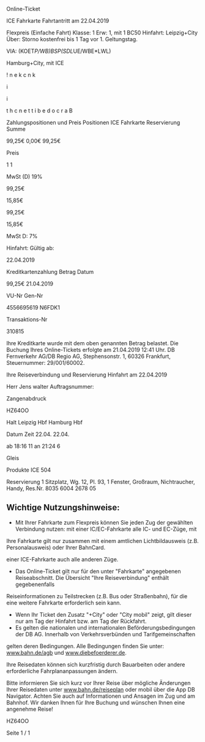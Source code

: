 Online-Ticket

ICE Fahrkarte
Fahrtantritt am 22.04.2019

Flexpreis (Einfache Fahrt)
Klasse:
1
Erw:
1, mit 1 BC50
Hinfahrt: Leipzig+City
Über:
Storno kostenfrei bis 1 Tag vor 1. Geltungstag.

VIA: (KOET*P/WB)*BSP*(SDL*UE/WBE*LWL)

 Hamburg+City, mit ICE

!
n
e
k
c
n
k

i

i

t
h
c
n
e
t
t
i
b
e
d
o
c
r
a
B

Zahlungspositionen und Preis
Positionen
ICE Fahrkarte
Reservierung
Summe

99,25€
0,00€
99,25€

Preis

1
1

MwSt (D) 19%

99,25€

15,85€

99,25€

15,85€

MwSt D: 7%

Hinfahrt:
Gültig ab:

22.04.2019

Kreditkartenzahlung
Betrag
Datum

99,25€
21.04.2019

VU-Nr
Gen-Nr

4556695619
N6FDK1

Transaktions-Nr

310815

Ihre Kreditkarte wurde mit dem oben genannten Betrag belastet. Die Buchung Ihres
Online-Tickets erfolgte am 21.04.2019 12:41 Uhr. DB Fernverkehr AG/DB Regio AG,
Stephensonstr. 1, 60326 Frankfurt, Steuernummer: 29/001/60002.

Ihre Reiseverbindung und Reservierung Hinfahrt am 22.04.2019

Herr  Jens walter
Auftragsnummer:

Zangenabdruck

HZ64OO

Halt
Leipzig Hbf
Hamburg Hbf

Datum Zeit
22.04.
22.04.

ab 18:16 11
an 21:24 6

Gleis

Produkte
ICE 504

Reservierung
1 Sitzplatz, Wg. 12, Pl. 93, 1 Fenster, Großraum,
Nichtraucher, Handy, Res.Nr. 8035 6004 2678 05

Wichtige Nutzungshinweise:
-
- Mit Ihrer Fahrkarte zum Flexpreis können Sie jeden Zug der gewählten Verbindung nutzen: mit einer IC/EC-Fahrkarte alle IC- und EC-Züge, mit

Ihre Fahrkarte gilt nur zusammen mit einem amtlichen Lichtbildausweis (z.B. Personalausweis) oder Ihrer BahnCard.

einer ICE-Fahrkarte auch alle anderen Züge.

- Das Online-Ticket gilt nur für den unter "Fahrkarte" angegebenen Reiseabschnitt. Die Übersicht "Ihre Reiseverbindung" enthält gegebenenfalls

Reiseinformationen zu Teilstrecken (z.B. Bus oder Straßenbahn), für die eine weitere Fahrkarte erforderlich sein kann.
- Wenn Ihr Ticket den Zusatz "+City" oder "City mobil" zeigt, gilt dieser nur am Tag der Hinfahrt bzw. am Tag der Rückfahrt.
- Es gelten die nationalen und internationalen Beförderungsbedingungen der DB AG. Innerhalb von Verkehrsverbünden und Tarifgemeinschaften

gelten deren Bedingungen. Alle Bedingungen finden Sie unter: www.bahn.de/agb und www.diebefoerderer.de.

Ihre Reisedaten können sich kurzfristig durch Bauarbeiten oder andere erforderliche Fahrplananpassungen ändern.

Bitte informieren Sie sich kurz vor Ihrer Reise über mögliche Änderungen Ihrer Reisedaten unter www.bahn.de/reiseplan oder mobil über die
App DB Navigator. Achten Sie auch auf Informationen und Ansagen im Zug und am Bahnhof. Wir danken Ihnen für Ihre Buchung und wünschen
Ihnen eine angenehme Reise!

HZ64OO

Seite 1 / 1

